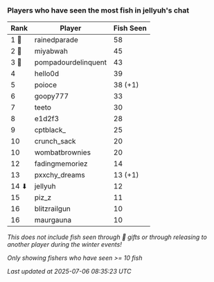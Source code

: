 ### Players who have seen the most fish in jellyuh's chat
| Rank | Player | Fish Seen |
|------|--------|-----------|
| 1 🥇  | rainedparade  | 58 |
| 2 🥈  | miyabwah  | 45 |
| 3 🥉  | pompadourdelinquent  | 43 |
| 4  | hello0d  | 39 |
| 5  | poioce  | 38 (+1) |
| 6  | goopy777  | 33 |
| 7  | teeto  | 30 |
| 8  | e1d2f3  | 28 |
| 9  | cptblack_  | 25 |
| 10  | crunch_sack  | 20 |
| 10  | wombatbrownies  | 20 |
| 12  | fadingmemoriez  | 14 |
| 13  | pxxchy_dreams  | 13 (+1) |
| 14 ⬇ | jellyuh  | 12 |
| 15  | piz_z  | 11 |
| 16  | blitzrailgun  | 10 |
| 16  | maurgauna  | 10 |

_This does not include fish seen through 🎁 gifts or through releasing to another player during the winter events!_

_Only showing fishers who have seen >= 10 fish_

_Last updated at 2025-07-06 08:35:23 UTC_